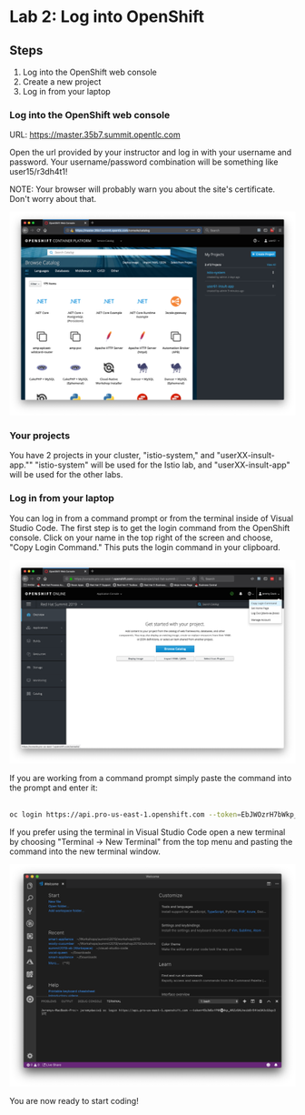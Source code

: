 # Lab 2: Log into OpenShift

## Steps

1.  Log into the OpenShift web console
2.  Create a new project
3.  Log in from your laptop

### Log into the OpenShift web console

URL: https://master.35b7.summit.opentlc.com

Open the url provided by your instructor and log in with your username and password.  Your username/password combination will be something like user15/r3dh4t1!

NOTE: Your browser will probably warn you about the site's certificate.  Don't worry about that.

![](./images/lab2/lab2-01-console.png)  

### Your projects

You have 2 projects in your cluster, "istio-system," and "userXX-insult-app.""  "istio-system" will be used for the Istio lab, and "userXX-insult-app" will be used for the other labs.

### Log in from your laptop

You can log in from a command prompt or from the terminal inside of Visual Studio Code. The first step is to get the login command from the OpenShift console.  Click on your name in the top right of the screen and choose, "Copy Login Command."  This puts the login command in your clipboard.

![](./images/lab2/lab2-04-console_copy_login_command.png)  

If you are working from a command prompt simply paste the command into the prompt and enter it:

```bash

oc login https://api.pro-us-east-1.openshift.com --token=EbJWOzrH7bWkp_ARZzOALheibhQoAtm3A4Ftq23cGSqx31UU

```

If you prefer using the terminal in Visual Studio Code open a new terminal by choosing "Terminal -> New Terminal" from the top menu and pasting the command into the new terminal window.

![](./images/lab2/lab2-05-vscode_login.png)  

You are now ready to start coding!

